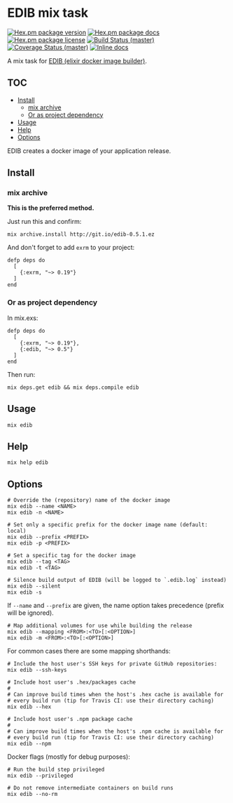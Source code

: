 # EDIB mix task

[![Hex.pm package version](https://img.shields.io/hexpm/v/edib.svg?style=flat-square)](https://hex.pm/packages/edib)
[![Hex.pm package docs](https://img.shields.io/badge/hex-docs-orange.svg?style=flat-square)](http://hexdocs.pm/edib/)
[![Hex.pm package license](https://img.shields.io/hexpm/l/edib.svg?style=flat-square)](https://github.com/edib-tool/mix-edib/blob/master/LICENSE)
[![Build Status (master)](https://img.shields.io/travis/edib-tool/mix-edib/master.svg?style=flat-square)](https://travis-ci.org/edib-tool/mix-edib)
[![Coverage Status (master)](https://img.shields.io/coveralls/edib-tool/mix-edib/master.svg?style=flat-square)](https://coveralls.io/r/edib-tool/mix-edib)
[![Inline docs](http://inch-ci.org/github/edib-tool/mix-edib.svg?branch=master&style=flat-square)](http://inch-ci.org/github/edib-tool/mix-edib)

A mix task for [EDIB (elixir docker image builder)](https://github.com/edib-tool/elixir-docker-image-builder).

<!--
  TOC generaged with doctoc: `npm install -g doctoc`

    $ doctoc README.md --github --maxlevel 4 --title '## TOC'

-->
<!-- START doctoc generated TOC please keep comment here to allow auto update -->
<!-- DON'T EDIT THIS SECTION, INSTEAD RE-RUN doctoc TO UPDATE -->
## TOC

- [Install](#install)
  - [mix archive](#mix-archive)
  - [Or as project dependency](#or-as-project-dependency)
- [Usage](#usage)
- [Help](#help)
- [Options](#options)

<!-- END doctoc generated TOC please keep comment here to allow auto update -->
<!-- moduledoc: Mix.Tasks.Edib -->
EDIB creates a docker image of your application release.

## Install

### mix archive

**This is the preferred method.**

Just run this and confirm:

    mix archive.install http://git.io/edib-0.5.1.ez

And don't forget to add `exrm` to your project:

    defp deps do
      [
        {:exrm, "~> 0.19"}
      ]
    end

### Or as project dependency

In mix.exs:

    defp deps do
      [
        {:exrm, "~> 0.19"},
        {:edib, "~> 0.5"}
      ]
    end

Then run:

    mix deps.get edib && mix deps.compile edib

## Usage

    mix edib

## Help

    mix help edib

## Options

    # Override the (repository) name of the docker image
    mix edib --name <NAME>
    mix edib -n <NAME>

    # Set only a specific prefix for the docker image name (default: local)
    mix edib --prefix <PREFIX>
    mix edib -p <PREFIX>

    # Set a specific tag for the docker image
    mix edib --tag <TAG>
    mix edib -t <TAG>

    # Silence build output of EDIB (will be logged to `.edib.log` instead)
    mix edib --silent
    mix edib -s

If `--name` and `--prefix` are given, the name option takes precedence
(prefix will be ignored).

    # Map additional volumes for use while building the release
    mix edib --mapping <FROM>:<TO>[:<OPTION>]
    mix edib -m <FROM>:<TO>[:<OPTION>]

For common cases there are some mapping shorthands:

    # Include the host user's SSH keys for private GitHub repositories:
    mix edib --ssh-keys

    # Include host user's .hex/packages cache
    #
    # Can improve build times when the host's .hex cache is available for
    # every build run (tip for Travis CI: use their directory caching)
    mix edib --hex

    # Include host user's .npm package cache
    #
    # Can improve build times when the host's .npm cache is available for
    # every build run (tip for Travis CI: use their directory caching)
    mix edib --npm

Docker flags (mostly for debug purposes):

    # Run the build step privileged
    mix edib --privileged

    # Do not remove intermediate containers on build runs
    mix edib --no-rm

<!-- endmoduledoc: Mix.Tasks.Edib -->
